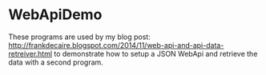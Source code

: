 WebApiDemo
==========
These programs are used by my blog post: http://frankdecaire.blogspot.com/2014/11/web-api-and-api-data-retreiver.html 
to demonstrate how to setup a JSON WebApi and retrieve the data with a second program.
